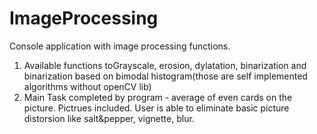 # ImageProcessing
Console application with image processing functions.
1. Available functions  toGrayscale, erosion, dylatation, binarization and binarization based on bimodal histogram(those are self implemented algorithms without openCV lib)
2. Main Task completed by program - average of even cards on the picture. Pictrues included. User is able to eliminate basic picture distorsion like salt&pepper, vignette, blur.  

